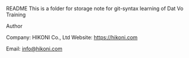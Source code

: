 README
This is a folder for storage note for git-syntax learning of Dat Vo Training

Author

Company: HIKONI Co., Ltd
Website: https://hikoni.com

Email: info@hikoni.com
